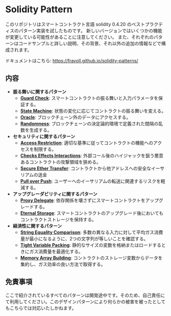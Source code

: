 # Solidity Pattern

このリポジトリはスマートコントラクト言語 solidity 0.4.20 のベストプラクティスのパターン実装を試したものです。
新しいバージョンではいくつかの機能が変更している可能性があることに注意してください。
また、それぞれのパターンはコードサンプルと詳しい説明、その背景、それ以外の追加の情報などで構成されます。

ドキュメントはこちら: https://fravoll.github.io/solidity-patterns/

## 内容

* **振る舞いに関するパターン**
  * [**Guard Check**](docs/ja/guard_check.md): スマートコントラクトの振る舞いと入力パラメータを保証する。
  * [**State Machine**](docs/ja/state_machine.md): 状態の変化に応じてコントラクトの振る舞いを変える。
  * [**Oracle**](docs/ja/oracle.md): ブロックチェーン外のデータにアクセスする。
  * [**Randomness**](docs/ja/randomness.md): ブロックチェーンの決定論的環境で定義された間隔の乱数を生成する。
* **セキュリティに関するパターン**
  * [**Access Restriction**](docs/ja/access_restriction.md): 適切な基準に従ってコントラクトの機能へのアクセスを制限する。
  * [**Checks Effects Interactions**](docs/ja/checks_effects_interactions.md): 外部コール後のハイジャックを狙う悪意あるコントラクトの攻撃領域を狭める。
  * [**Secure Ether Transfer**](docs/ja/secure_ether_transfer.md): コントラクトから他アドレスへの安全なイーサリアムの送金
  * [**Pull over Push**](docs/ja/pull_over_push.md): ユーザーへのイーサリアムの転送に関連するリスクを軽減する。
* **アップグレーダビリティに関するパターン**
  * [**Proxy Delegate**](docs/ja/proxy_delegate.md): 依存関係を壊さずにスマートコントラクトをアップグレードする。
  * [**Eternal Storage**](docs/ja/eternal_storage.md): スマートコントラクトのアップグレード後においてもコントラクトストレージを保持する。
* **経済性に関するパターン**
  * [**String Equality Comparison**](docs/ja/string_equality_comparison.md): 多数の異なる入力に対して平均ガス消費量が最小になるように、2つの文字列が等しいことを確認する。
  * [**Tight Variable Packing**](docs/ja/tight_variable_packing.md): 静的なサイズの変数を格納またはロードするときにガス消費量を最適化する。
  * [**Memory Array Building**](docs/ja/memory_array_building.md): コントラクトのストレージ変数からデータを集約し、ガス効率の良い方法で取得する。
  

## 免責事項

ここで紹介されているすべてのパターンは開発途中です。そのため、自己責任にて利用してください。このデザインパターンにより何らかの被害を被ったとしてもこちらでは対応いたしかねます。
